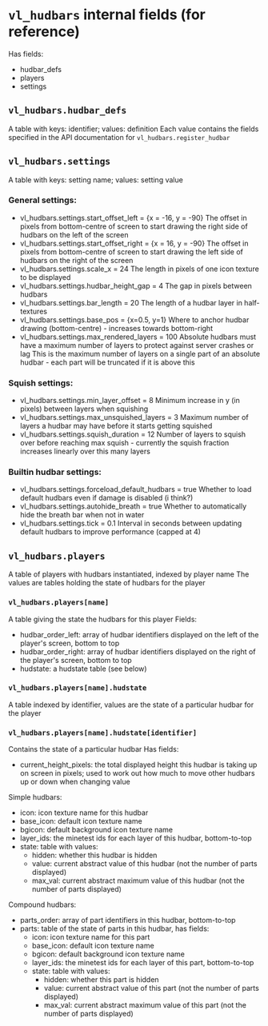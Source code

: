 # `vl_hudbars` internal fields (for reference)

Has fields:
* hudbar_defs
* players
* settings

## `vl_hudbars.hudbar_defs`
A table with keys: identifier; values: definition
Each value contains the fields specified in the API documentation for `vl_hudbars.register_hudbar`

## `vl_hudbars.settings`
A table with keys: setting name; values: setting value

### General settings:
* vl_hudbars.settings.start_offset_left = {x = -16, y = -90}
    The offset in pixels from bottom-centre of screen to start drawing the right side of hudbars on the left of the screen
* vl_hudbars.settings.start_offset_right = {x = 16, y = -90}
    The offset in pixels from bottom-centre of screen to start drawing the left side of hudbars on the right of the screen
* vl_hudbars.settings.scale_x = 24
    The length in pixels of one icon texture to be displayed
* vl_hudbars.settings.hudbar_height_gap = 4
    The gap in pixels between hudbars
* vl_hudbars.settings.bar_length = 20
    The length of a hudbar layer in half-textures
* vl_hudbars.settings.base_pos = {x=0.5, y=1}
    Where to anchor hudbar drawing (bottom-centre) - increases towards bottom-right
* vl_hudbars.settings.max_rendered_layers = 100
    Absolute hudbars must have a maximum number of layers to protect against server crashes or lag
    This is the maximum number of layers on a single part of an absolute hudbar - each part will be truncated if it is above this

### Squish settings:
* vl_hudbars.settings.min_layer_offset = 8
    Minimum increase in y (in pixels) between layers when squishing
* vl_hudbars.settings.max_unsquished_layers = 3
    Maximum number of layers a hudbar may have before it starts getting squished
* vl_hudbars.settings.squish_duration = 12
    Number of layers to squish over before reaching max squish - currently the squish fraction increases linearly over this many layers

### Builtin hudbar settings:
* vl_hudbars.settings.forceload_default_hudbars = true
    Whether to load default hudbars even if damage is disabled (i think?)
* vl_hudbars.settings.autohide_breath = true
    Whether to automatically hide the breath bar when not in water
* vl_hudbars.settings.tick = 0.1
    Interval in seconds between updating default hudbars to improve performance (capped at 4)

## `vl_hudbars.players`
A table of players with hudbars instantiated, indexed by player name
The values are tables holding the state of hudbars for the player

### `vl_hudbars.players[name]`
A table giving the state the hudbars for this player
Fields:
* hudbar_order_left: array of hudbar identifiers displayed on the left of the player's screen, bottom to top
* hudbar_order_right: array of hudbar identifiers displayed on the right of the player's screen, bottom to top
* hudstate: a hudstate table (see below)

### `vl_hudbars.players[name].hudstate`
A table indexed by identifier, values are the state of a particular hudbar for the player

### `vl_hudbars.players[name].hudstate[identifier]`
Contains the state of a particular hudbar
Has fields:
* current_height_pixels: the total displayed height this hudbar is taking up on screen in pixels; used to work out how much to move other hudbars up or down when changing value

Simple hudbars:
* icon: icon texture name for this hudbar
* base_icon: default icon texture name
* bgicon: default background icon texture name
* layer_ids: the minetest ids for each layer of this hudbar, bottom-to-top
* state: table with values:
    * hidden: whether this hudbar is hidden
    * value: current abstract value of this hudbar (not the number of parts displayed)
    * max_val: current abstract maximum value of this hudbar (not the number of parts displayed)

Compound hudbars:
* parts_order: array of part identifiers in this hudbar, bottom-to-top
* parts: table of the state of parts in this hudbar, has fields:
    * icon: icon texture name for this part
    * base_icon: default icon texture name
    * bgicon: default background icon texture name
    * layer_ids: the minetest ids for each layer of this part, bottom-to-top
    * state: table with values:
        * hidden: whether this part is hidden
        * value: current abstract value of this part (not the number of parts displayed)
        * max_val: current abstract maximum value of this part (not the number of parts displayed)
